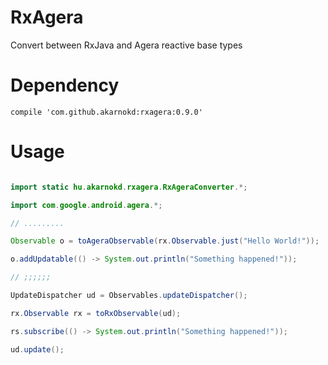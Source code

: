 # RxAgera

Convert between RxJava and Agera reactive base types

# Dependency

```
compile 'com.github.akarnokd:rxagera:0.9.0'
```

# Usage

```java

import static hu.akarnokd.rxagera.RxAgeraConverter.*;

import com.google.android.agera.*;

// .........

Observable o = toAgeraObservable(rx.Observable.just("Hello World!"));

o.addUpdatable(() -> System.out.println("Something happened!"));

// ;;;;;;

UpdateDispatcher ud = Observables.updateDispatcher();

rx.Observable rx = toRxObservable(ud);

rs.subscribe(() -> System.out.println("Something happened!"));

ud.update();
```

